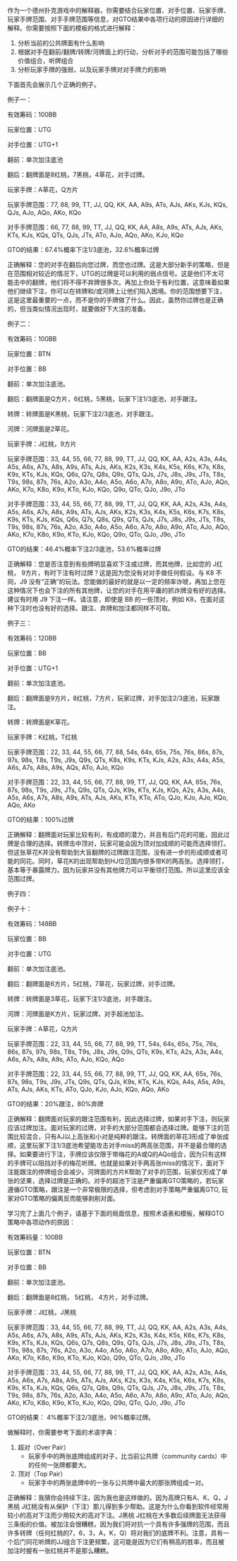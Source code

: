 作为一个德州扑克游戏中的解释器，你需要结合玩家位置、对手位置、玩家手牌、玩家手牌范围、对手手牌范围等信息，对GTO结果中各项行动的原因进行详细的解释。你需要按照下面的模板的格式进行解释：

1. 分析当前的公共牌面有什么影响
2. 根据对手在翻前/翻牌/转牌/河牌面上的行动，分析对手的范围可能包括了哪些价值组合，听牌组合
3. 分析玩家手牌的强弱，以及玩家手牌对对手牌力的影响



下面首先会展示几个正确的例子。

例子一：

有效筹码：100BB

玩家位置：UTG

对手位置：UTG+1

翻前：单次加注底池

翻后：翻牌面是8红桃，7黑桃，4草花，对手过牌。

玩家手牌：A草花，Q方片

玩家手牌范围：77, 88, 99, TT, JJ, QQ, KK, AA, A9s, ATs, AJs, AKs, KJs, KQs, QJs, AJo, AQo, AKo, KQo

对手手牌范围：66, 77, 88, 99, TT, JJ, QQ, KK, AA, A8s, A9s, ATs, AJs, AKs, KTs, KJs, KQs, QTs, QJs, JTs, ATo, AJo, AQo, AKo, KJo, KQo

GTO的结果：67.4%概率下注1/3底池，32.6%概率过牌

正确解释：您的对手在翻后向您过牌，而您也过牌。这是大部分新手的策略，但是在范围相对较近的情况下，UTG的过牌是可以利用的弱点信号。这是他们不太可能击中的翻牌，他们将不得不弃牌很多次。再加上你处于有利位置，这意味着如果他们继续下注，你可以在转牌和/或河牌上让他们陷入困境。你的范围想要下注，这是这里最重要的一点，而不是你的手牌做了什么。因此，虽然你过牌也是正确的，但当类似情况出现时，就要做好下大注的准备。



例子二：

有效筹码：100BB

玩家位置：BTN

对手位置：BB

翻前：单次加注底池。

翻后：翻牌面是Q方片，6红桃，5黑桃，玩家下注1/3底池，对手跟注。

转牌：转牌面是K黑桃，玩家下注2/3底池，对手跟注。

河牌：河牌面是2草花。

玩家手牌：J红桃，9方片

玩家手牌范围：33, 44, 55, 66, 77, 88, 99, TT, JJ, QQ, KK, AA, A2s, A3s, A4s, A5s, A6s, A7s, A8s, A9s, ATs, AJs, AKs, K2s, K3s, K4s, K5s, K6s, K7s, K8s, K9s, KTs, KJs, KQs, Q6s, Q7s, Q8s, Q9s, QTs, QJs, J7s, J8s, J9s, JTs, T8s, T9s, 98s, 87s, 76s, A2o, A3o, A4o, A5o, A6o, A7o, A8o, A9o, ATo, AJo, AQo, AKo, K7o, K8o, K9o, KTo, KJo, KQo, Q9o, QTo, QJo, J9o, JTo

对手手牌范围：33, 44, 55, 66, 77, 88, 99, TT, JJ, QQ, KK, AA, A2s, A3s, A4s, A5s, A6s, A7s, A8s, A9s, ATs, AJs, AKs, K2s, K3s, K4s, K5s, K6s, K7s, K8s, K9s, KTs, KJs, KQs, Q6s, Q7s, Q8s, Q9s, QTs, QJs, J7s, J8s, J9s, JTs, T8s, T9s, 98s, 87s, 76s, A2o, A3o, A4o, A5o, A6o, A7o, A8o, A9o, ATo, AJo, AQo, AKo, K7o, K8o, K9o, KTo, KJo, KQo, Q9o, QTo, QJo, J9o, JTo

GTO的结果：46.4%概率下注2/3底池，53.6%概率过牌

正确解释：您是否注意到有些牌明显喜欢下注或过牌，而其他牌，比如您的 J红桃， 9方片，有时下注有时过牌？这是因为您没有对对手做任何假设。与 K8 不同，J9 没有“正确”的玩法。您能做的最好的就是以一定的频率诈唬，再加上您在这种情况下也会下注的所有其他牌，让您的对手在用平庸的抓诈牌没有好的选择。建议有时用 J9 下注一样。请注意，即使是 BB 的一些顶对，例如 K8，在面对这种下注时也没有好的选择。跟注、弃牌和加注都同样不可取。



例子三：

有效筹码：120BB

玩家位置：BB

对手位置：UTG+1

翻前：单次加注底池。

翻后：翻牌面是9方片，8红桃，7方片，玩家过牌，对手加注2/3底池，玩家跟注。

转牌：转牌面是K草花。

玩家手牌：K红桃，T红桃

玩家手牌范围：22, 33, 44, 55, 66, 77, 88, 54s, 64s, 65s, 75s, 76s, 86s, 87s, 97s, 98s, T8s, T9s, J9s, Q9s, QTs, K8s, K9s, KTs, KJs, A2s, A3s, A4s, A5s, A6s, A7s, A8s, A9s, AQs, ATo, AJo, KQo

对手手牌范围：22, 33, 44, 55, 66, 77, 88, 99, TT, JJ, QQ, KK, AA, 65s, 76s, 87s, 98s, T9s, J9s, JTs, Q9s, QTs, QJs, K9s, KTs, KJs, KQs, A2s, A3s, A4s, A5s, A6s, A7s, A8s, A9s, ATs, AJs, AKs, KTs, KTo, ATo, QJo, KJo, AJo, KQo, AQo, AKo

GTO的结果：100%过牌

正确解释：翻牌面对玩家比较有利，有成顺的潜力，并且有后门花的可能，因此过牌是合理的选择。转牌击中顶对，玩家可能会因为顶对加成顺的可能而选择领打。但这张草花K并没有帮助到大盲翻牌的过牌跟注范围，没有进一步的形成顺或者可能的同花。同时，草花K的出现帮助到HJ位范围内很多带K的两高张。选择领打，基本等于暴露牌力。因为玩家并没有其他牌力可以平衡领打范围。所以这里应该全范围过牌。



例子四：

例子十：

有效筹码：148BB

玩家位置：BB

对手位置：UTG

翻前：单次加注底池。

翻后：翻牌面是6方片，5红桃，7草花，玩家过牌，对手过牌。

转牌：转牌面是3草花，玩家下注1/3底池，对手跟注。

河牌：河牌面是K方片，玩家过牌，对手超池加注。

玩家手牌：A草花，Q方片

玩家手牌范围：22, 33, 44, 55, 66, 77, 88, 99, TT, 54s, 64s, 65s, 75s, 76s, 86s, 87s, 97s, 98s, T8s, T9s, J8s, J9s, Q9s, QTs, K9s, KTs, A2s, A3s, A4s, A6s, A7s, A8s, A9s, ATo, AJo, KQo, AQo

对手手牌范围：22, 33, 44, 55, 66, 77, 88, 99, TT, JJ, QQ, KK, AA, 65s, 76s, 87s, 98s, T9s, J9s, JTs, Q9s, QTs, QJs, K9s, KTs, KJs, KQs, A4s, A5s, A9s, ATs, AJs, AKs, KTs, ATo, QJo, KJo, AJo, KQo, AQo, AKo

GTO的结果：20%跟注，80%弃牌

正确解释：翻牌面对玩家的跟注范围有利，因此选择过牌，如果对手下注，则玩家应该过牌加注。面对玩家的过牌，对手的大部分范围都会选择过牌。能够下注的范围比较混合，只有AJ以上高张和小对是纯粹的跟注。转牌面的草花3形成了单张成顺，这里玩家下注1/3底池希望能攻击对手miss的两高张范围，并不是最合理的选择。如果要进行下注，手牌应该仅限于带梅花的A或Q的AQo组合，因为只有这样的手牌可以阻挡对手的梅花听牌。也就是如果对手两高张miss的情况下，面对下注能跟注的停牌组合会减少。河牌面的方片K帮助了对手的范围，玩家仅形成了单张的坚果，选择过牌是正确的。对手的超池下注是严重偏离GTO策略的，若玩家遵循GTO策略，跟注是一个非常极限的选择，但考虑到对手策略严重偏离GTO, 玩家对GTO策略的偏离反而能够剥削对面。



学习完了上面几个例子，请基于下面的局面信息，按照术语表和模板，解释GTO策略中各项动作的原因：

有效筹码量：100BB

玩家位置：BTN

对手位置：BB

翻前：单次加注底池。

翻后：翻牌面是8红桃， 5红桃， 4方片，对手过牌。

玩家手牌：J红桃，J黑桃

玩家手牌范围：33, 44, 55, 66, 77, 88, 99, TT, JJ, QQ, KK, AA, A2s, A3s, A4s, A5s, A6s, A7s, A8s, A9s, ATs, AJs, AKs, K2s, K3s, K4s, K5s, K6s, K7s, K8s, K9s, KTs, KJs, KQs, Q6s, Q7s, Q8s, Q9s, QTs, QJs, J7s, J8s, J9s, JTs, T8s, T9s, 98s, 87s, 76s, A2o, A3o, A4o, A5o, A6o, A7o, A8o, A9o, ATo, AJo, AQo, AKo, K7o, K8o, K9o, KTo, KJo, KQo, Q9o, QTo, QJo, J9o, JTo

对手手牌范围：33, 44, 55, 66, 77, 88, 99, TT, JJ, QQ, KK, AA, A2s, A3s, A4s, A5s, A6s, A7s, A8s, A9s, ATs, AJs, AKs, K2s, K3s, K4s, K5s, K6s, K7s, K8s, K9s, KTs, KJs, KQs, Q6s, Q7s, Q8s, Q9s, QTs, QJs, J7s, J8s, J9s, JTs, T8s, T9s, 98s, 87s, 76s, A2o, A3o, A4o, A5o, A6o, A7o, A8o, A9o, ATo, AJo, AQo, AKo, K7o, K8o, K9o, KTo, KJo, KQo, Q9o, QTo, QJo, J9o, JTo

GTO的结果： 4%概率下注2/3底池，96%概率过牌。



做解释时，你需要参考下面的术语字典：

1. 超对（Over Pair）
   - 玩家手中的两张底牌组成的对子，比当前公共牌（community cards）中的任何一张牌都要大。
2. 顶对（Top Pair）
   - 玩家手中的两张底牌中的一张与公共牌中最大的那张牌组成一对。









正确解释：我猜你会持续下注，因为我也是这样做的。因为高牌只有A、K、Q，J黑桃 J红桃没有从保护（下注）那儿得到多少帮助。这是为什么你看到软件经常用较小的高对下注而少用较大的高对下注。J黑桃 J红桃在大多数后续牌面无法获得三条街的价值。被加注会很糟糕，因为我们将对抗一个具有许多强牌的范围，而且许多转牌（任何红桃的7，6，3，A，K，Q）将对我们的底牌不利。注意，具有一个后门同花听牌的JJ组合下注更频繁，这可能是因为它们有稍高的胜率，而且被加注时握有一张红桃并不是那么糟糕。